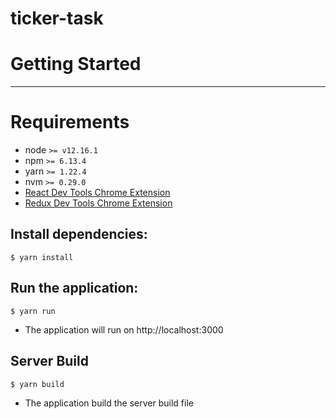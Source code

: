 # **ticker-task**
# **Getting Started**
<hr/>

# Requirements
* node `>= v12.16.1`
* npm `>= 6.13.4`
* yarn `>= 1.22.4`
* nvm `>= 0.29.0`
* [React Dev Tools Chrome Extension](https://chrome.google.com/webstore/detail/react-developer-tools/fmkadmapgofadopljbjfkapdkoienihi?hl=en)
* [Redux Dev Tools Chrome Extension](https://chrome.google.com/webstore/detail/redux-devtools/lmhkpmbekcpmknklioeibfkpmmfibljd?hl=en)

## Install dependencies:

  `$ yarn install`
## Run the application:

  `$ yarn run`
  
 * The application will run on http://localhost:3000
  
## Server Build

  `$ yarn build`
	
* The application build the server build file